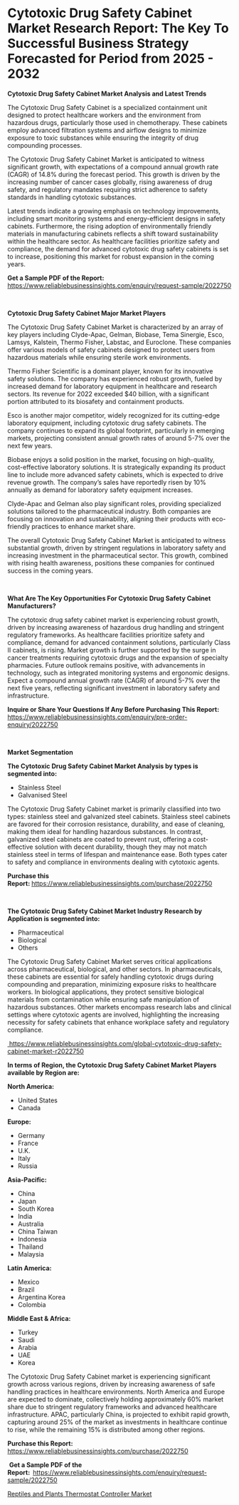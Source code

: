 <p><h1>Cytotoxic Drug Safety Cabinet Market Research Report: The Key To Successful Business Strategy Forecasted for Period from 2025 - 2032</h1></p><p><strong>Cytotoxic Drug Safety Cabinet Market Analysis and Latest Trends</strong></p>
<p><p>The Cytotoxic Drug Safety Cabinet is a specialized containment unit designed to protect healthcare workers and the environment from hazardous drugs, particularly those used in chemotherapy. These cabinets employ advanced filtration systems and airflow designs to minimize exposure to toxic substances while ensuring the integrity of drug compounding processes. </p><p>The Cytotoxic Drug Safety Cabinet Market is anticipated to witness significant growth, with expectations of a compound annual growth rate (CAGR) of 14.8% during the forecast period. This growth is driven by the increasing number of cancer cases globally, rising awareness of drug safety, and regulatory mandates requiring strict adherence to safety standards in handling cytotoxic substances. </p><p>Latest trends indicate a growing emphasis on technology improvements, including smart monitoring systems and energy-efficient designs in safety cabinets. Furthermore, the rising adoption of environmentally friendly materials in manufacturing cabinets reflects a shift toward sustainability within the healthcare sector. As healthcare facilities prioritize safety and compliance, the demand for advanced cytotoxic drug safety cabinets is set to increase, positioning this market for robust expansion in the coming years.</p></p>
<p><strong>Get a Sample PDF of the Report:&nbsp;</strong> <a href="https://www.reliablebusinessinsights.com/enquiry/request-sample/2022750?utm_campaign=904&utm_medium=2&utm_source=Github&utm_content=ia&utm_term=29032025&utm_id=cytotoxic-drug-safety-cabinet">https://www.reliablebusinessinsights.com/enquiry/request-sample/2022750</a></p>
<p>&nbsp;</p>
<p><strong>Cytotoxic Drug Safety Cabinet Major Market Players</strong></p>
<p><p>The Cytotoxic Drug Safety Cabinet Market is characterized by an array of key players including Clyde-Apac, Gelman, Biobase, Tema Sinergie, Esco, Lamsys, Kalstein, Thermo Fisher, Labstac, and Euroclone. These companies offer various models of safety cabinets designed to protect users from hazardous materials while ensuring sterile work environments.</p><p>Thermo Fisher Scientific is a dominant player, known for its innovative safety solutions. The company has experienced robust growth, fueled by increased demand for laboratory equipment in healthcare and research sectors. Its revenue for 2022 exceeded $40 billion, with a significant portion attributed to its biosafety and containment products.</p><p>Esco is another major competitor, widely recognized for its cutting-edge laboratory equipment, including cytotoxic drug safety cabinets. The company continues to expand its global footprint, particularly in emerging markets, projecting consistent annual growth rates of around 5-7% over the next few years. </p><p>Biobase enjoys a solid position in the market, focusing on high-quality, cost-effective laboratory solutions. It is strategically expanding its product line to include more advanced safety cabinets, which is expected to drive revenue growth. The company’s sales have reportedly risen by 10% annually as demand for laboratory safety equipment increases.</p><p>Clyde-Apac and Gelman also play significant roles, providing specialized solutions tailored to the pharmaceutical industry. Both companies are focusing on innovation and sustainability, aligning their products with eco-friendly practices to enhance market share.</p><p>The overall Cytotoxic Drug Safety Cabinet Market is anticipated to witness substantial growth, driven by stringent regulations in laboratory safety and increasing investment in the pharmaceutical sector. This growth, combined with rising health awareness, positions these companies for continued success in the coming years.</p></p>
<p>&nbsp;</p>
<p><strong>What Are The Key Opportunities For Cytotoxic Drug Safety Cabinet Manufacturers?</strong></p>
<p><p>The cytotoxic drug safety cabinet market is experiencing robust growth, driven by increasing awareness of hazardous drug handling and stringent regulatory frameworks. As healthcare facilities prioritize safety and compliance, demand for advanced containment solutions, particularly Class II cabinets, is rising. Market growth is further supported by the surge in cancer treatments requiring cytotoxic drugs and the expansion of specialty pharmacies. Future outlook remains positive, with advancements in technology, such as integrated monitoring systems and ergonomic designs. Expect a compound annual growth rate (CAGR) of around 5-7% over the next five years, reflecting significant investment in laboratory safety and infrastructure.</p></p>
<p><strong>Inquire or Share Your Questions If Any Before Purchasing This Report:</strong> <a href="https://www.reliablebusinessinsights.com/enquiry/pre-order-enquiry/2022750?utm_campaign=904&utm_medium=2&utm_source=Github&utm_content=ia&utm_term=29032025&utm_id=cytotoxic-drug-safety-cabinet">https://www.reliablebusinessinsights.com/enquiry/pre-order-enquiry/2022750</a></p>
<p>&nbsp;</p>
<p><strong>Market Segmentation</strong></p>
<p><strong>The Cytotoxic Drug Safety Cabinet Market Analysis by types is segmented into:</strong></p>
<p><ul><li>Stainless Steel</li><li>Galvanised Steel</li></ul></p>
<p><p>The Cytotoxic Drug Safety Cabinet market is primarily classified into two types: stainless steel and galvanized steel cabinets. Stainless steel cabinets are favored for their corrosion resistance, durability, and ease of cleaning, making them ideal for handling hazardous substances. In contrast, galvanized steel cabinets are coated to prevent rust, offering a cost-effective solution with decent durability, though they may not match stainless steel in terms of lifespan and maintenance ease. Both types cater to safety and compliance in environments dealing with cytotoxic agents.</p></p>
<p><strong>Purchase this Report:&nbsp;</strong><a href="https://www.reliablebusinessinsights.com/purchase/2022750?utm_campaign=904&utm_medium=2&utm_source=Github&utm_content=ia&utm_term=29032025&utm_id=cytotoxic-drug-safety-cabinet">https://www.reliablebusinessinsights.com/purchase/2022750</a></p>
<p>&nbsp;</p>
<p><strong>The Cytotoxic Drug Safety Cabinet Market Industry Research by Application is segmented into:</strong></p>
<p><ul><li>Pharmaceutical</li><li>Biological</li><li>Others</li></ul></p>
<p><p>The Cytotoxic Drug Safety Cabinet Market serves critical applications across pharmaceutical, biological, and other sectors. In pharmaceuticals, these cabinets are essential for safely handling cytotoxic drugs during compounding and preparation, minimizing exposure risks to healthcare workers. In biological applications, they protect sensitive biological materials from contamination while ensuring safe manipulation of hazardous substances. Other markets encompass research labs and clinical settings where cytotoxic agents are involved, highlighting the increasing necessity for safety cabinets that enhance workplace safety and regulatory compliance.</p></p>
<p><a href="https://www.reliablebusinessinsights.com/global-cytotoxic-drug-safety-cabinet-market-r2022750?utm_campaign=904&utm_medium=2&utm_source=Github&utm_content=ia&utm_term=29032025&utm_id=cytotoxic-drug-safety-cabinet">&nbsp;https://www.reliablebusinessinsights.com/global-cytotoxic-drug-safety-cabinet-market-r2022750</a></p>
<p><strong>In terms of Region, the Cytotoxic Drug Safety Cabinet Market Players available by Region are:</strong></p>
<p>
    <p> <strong> North America: </strong>
        <ul>
            <li>United States</li>
            <li>Canada</li>
        </ul>
        </p> 
    <p> <strong> Europe: </strong>
        <ul>
            <li>Germany</li>
            <li>France</li>
            <li>U.K.</li>
            <li>Italy</li>
            <li>Russia</li>
        </ul>
        </p> 
    <p> <strong> Asia-Pacific: </strong>
        <ul>
            <li>China</li>
            <li>Japan</li>
            <li>South Korea</li>
            <li>India</li>
            <li>Australia</li>
            <li>China Taiwan</li>
            <li>Indonesia</li>
            <li>Thailand</li>
            <li>Malaysia</li>
        </ul>
        </p> 
    <p> <strong> Latin America: </strong>
        <ul>
            <li>Mexico</li>
            <li>Brazil</li>
            <li>Argentina Korea</li>
            <li>Colombia</li>
        </ul>
        </p> 
    <p> <strong> Middle East & Africa: </strong>
        <ul>
            <li>Turkey</li>
            <li>Saudi</li>
            <li>Arabia</li>
            <li>UAE</li>
            <li>Korea</li>
        </ul>
    </p>
    </p>
<p><p>The Cytotoxic Drug Safety Cabinet market is experiencing significant growth across various regions, driven by increasing awareness of safe handling practices in healthcare environments. North America and Europe are expected to dominate, collectively holding approximately 60% market share due to stringent regulatory frameworks and advanced healthcare infrastructure. APAC, particularly China, is projected to exhibit rapid growth, capturing around 25% of the market as investments in healthcare continue to rise, while the remaining 15% is distributed among other regions.</p></p>
<p><strong>Purchase this Report: </strong><a href="https://www.reliablebusinessinsights.com/purchase/2022750?utm_campaign=904&utm_medium=2&utm_source=Github&utm_content=ia&utm_term=29032025&utm_id=cytotoxic-drug-safety-cabinet">https://www.reliablebusinessinsights.com/purchase/2022750</a></p>
<p>&nbsp;<strong>Get a Sample PDF of the Report:&nbsp;&nbsp;</strong><a href="https://www.reliablebusinessinsights.com/enquiry/request-sample/2022750?utm_campaign=904&utm_medium=2&utm_source=Github&utm_content=ia&utm_term=29032025&utm_id=cytotoxic-drug-safety-cabinet">https://www.reliablebusinessinsights.com/enquiry/request-sample/2022750</a></p>
<p><strong></strong></p>
<p><p><a href="https://github.com/danzopachllq/Market-Research-Report-List-1/blob/main/reptiles-and-plants-thermostat-controller-market.md?utm_campaign=904&utm_medium=2&utm_source=Github&utm_content=ia&utm_term=29032025&utm_id=cytotoxic-drug-safety-cabinet">Reptiles and Plants Thermostat Controller Market</a></p></p>